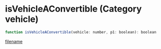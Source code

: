 # isVehicleAConvertible (Category vehicle)

```js
function isVehicleAConvertible(vehicle: number, p1: boolean): boolean
```

[filename](isVehicleAConvertible_m.md ':include')